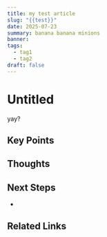 ```yaml
---
title: my test article
slug: "{{test}}"
date: 2025-07-23
summary: banana banana minions
banner: 
tags:
  - tag1
  - tag2
draft: false
---
```


# Untitled

yay?
## Key Points


## Thoughts

## Next Steps

- 

## Related Links

